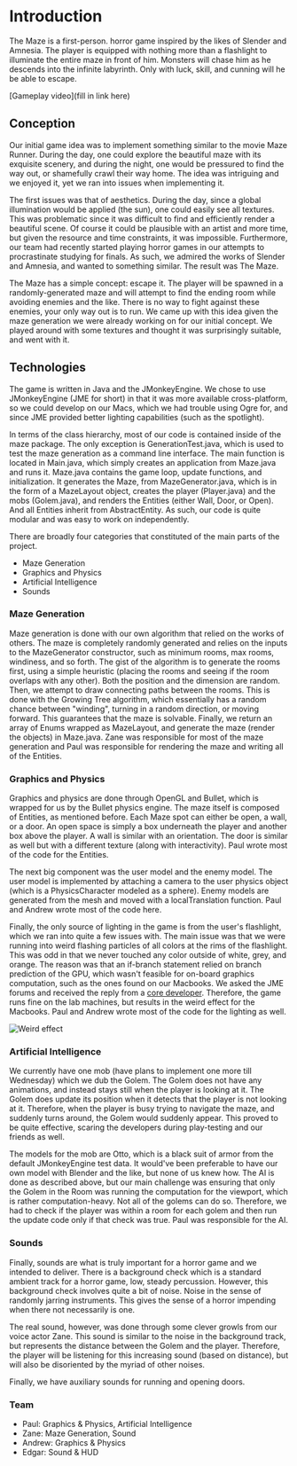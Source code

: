 # Introduction

The Maze is a first-person. horror game inspired by the likes of Slender and Amnesia. The player is equipped with nothing more than a flashlight to illuminate the entire maze in front of him. Monsters will chase him as he descends into the infinite labyrinth. Only with luck, skill, and cunning will he be able to escape.

[Gameplay video](fill in link here)

## Conception

Our initial game idea was to implement something similar to the movie Maze Runner. During the day, one could explore the beautiful maze with its exquisite scenery, and during the night, one would be pressured to find the way out, or shamefully crawl their way home. The idea was intriguing and we enjoyed it, yet we ran into issues when implementing it.

The first issues was that of aesthetics. During the day, since a global illumination would be applied (the sun), one could easily see all textures. This was problematic since it was difficult to find and efficiently render a beautiful scene. Of course it could be plausible with an artist and more time, but given the resource and time constraints, it was impossible. Furthermore, our team had recently started playing horror games in our attempts to procrastinate studying for finals. As such, we admired the works of Slender and Amnesia, and wanted to something similar. The result was The Maze.

The Maze has a simple concept: escape it. The player will be spawned in a randomly-generated maze and will attempt to find the ending room while avoiding enemies and the like. There is no way to fight against these enemies, your only way out is to run. We came up with this idea given the maze generation we were already working on for our initial concept. We played around with some textures and thought it was surprisingly suitable, and went with it.

## Technologies

The game is written in Java and the JMonkeyEngine. We chose to use JMonkeyEngine (JME for short) in that it was more available cross-platform, so we could develop on our Macs, which we had trouble using Ogre for, and since JME provided better lighting capabilities (such as the spotlight).

In terms of the class hierarchy, most of our code is contained inside of the maze package. The only exception is GenerationTest.java, which is used to test the maze generation as a command line interface. The main function is located in Main.java, which simply creates an application from Maze.java and runs it. Maze.java contains the game loop, update functions, and initialization. It generates the Maze, from MazeGenerator.java, which is in the form of a MazeLayout object, creates the player (Player.java) and the mobs (Golem.java), and renders the Entities (either Wall, Door, or Open). And all Entities inherit from AbstractEntity. As such, our code is quite modular and was easy to work on independently.

There are broadly four categories that constituted of the main parts of the project.

* Maze Generation
* Graphics and Physics
* Artificial Intelligence
* Sounds

### Maze Generation

Maze generation is done with our own algorithm that relied on the works of others. The maze is completely randomly generated and relies on the inputs to the MazeGenerator constructor, such as minimum rooms, max rooms, windiness, and so forth. The gist of the algorithm is to generate the rooms first, using a simple heuristic (placing the rooms and seeing if the room overlaps with any other). Both the position and the dimension are random. Then, we attempt to draw connecting paths between the rooms. This is done with the Growing Tree algorithm, which essentially has a random chance between "winding", turning in a random direction, or moving forward. This guarantees that the maze is solvable. Finally, we return an array of Enums wrapped as MazeLayout, and generate the maze (render the objects) in Maze.java. Zane was responsible for most of the maze generation and Paul was responsible for rendering the maze and writing all of the Entities.

### Graphics and Physics

Graphics and physics are done through OpenGL and Bullet, which is wrapped for us by the Bullet physics engine. The maze itself is composed of Entities, as mentioned before. Each Maze spot can either be open, a wall, or a door. An open space is simply a box underneath the player and another box above the player. A wall is similar with an orientation. The door is similar as well but with a different texture (along with interactivity). Paul wrote most of the code for the Entities.

The next big component was the user model and the enemy model. The user model is implemented by attaching a camera to the user physics object (which is a PhysicsCharacter modeled as a sphere). Enemy models are generated from the mesh and moved with a localTranslation function. Paul and Andrew wrote most of the code here.

Finally, the only source of lighting in the game is from the user's flashlight, which we ran into quite a few issues with. The main issue was that we were running into weird flashing particles of all colors at the rims of the flashlight. This was odd in that we never touched any color outside of white, grey, and orange. The reason was that an if-branch statement relied on branch prediction of the GPU, which wasn't feasible for on-board graphics computation, such as the ones found on our Macbooks. We asked the JME forums and received the reply from a [core developer](http://hub.jmonkeyengine.org/t/issues-with-spotlight-and-normal-maps/32466/3). Therefore, the game runs fine on the lab machines, but results in the weird effect for the Macbooks. Paul and Andrew wrote most of the code for the lighting as well.

![Weird effect](http://i.imgur.com/5kAntzq.jpg)

### Artificial Intelligence

We currently have one mob (have plans to implement one more till Wednesday) which we dub the Golem. The Golem does not have any animations, and instead stays still when the player is looking at it. The Golem does update its position when it detects that the player is not looking at it. Therefore, when the player is busy trying to navigate the maze, and suddenly turns around, the Golem would suddenly appear. This proved to be quite effective, scaring the developers during play-testing and our friends as well.

The models for the mob are Otto, which is a black suit of armor from the default JMonkeyEngine test data. It would've been preferable to have our own model with Blender and the like, but none of us knew how. The AI is done as described above, but our main challenge was ensuring that only the Golem in the Room was running the computation for the viewport, which is rather computation-heavy. Not all of the golems can do so. Therefore, we had to check if the player was within a room for each golem and then run the update code only if that check was true. Paul was responsible for the AI.

### Sounds

Finally, sounds are what is truly important for a horror game and we intended to deliver. There is a background check which is a standard ambient track for a horror game, low, steady percussion. However, this background check involves quite a bit of noise. Noise in the sense of randomly jarring instruments. This gives the sense of a horror impending when there not necessarily is one.

The real sound, however, was done through some clever growls from our voice actor Zane. This sound is similar to the noise in the background track, but represents the distance between the Golem and the player. Therefore, the player will be listening for this increasing sound (based on distance), but will also be disoriented by the myriad of other noises.

Finally, we have auxiliary sounds for running and opening doors.

### Team

* Paul: Graphics & Physics, Artificial Intelligence
* Zane: Maze Generation, Sound
* Andrew: Graphics & Physics
* Edgar: Sound & HUD
